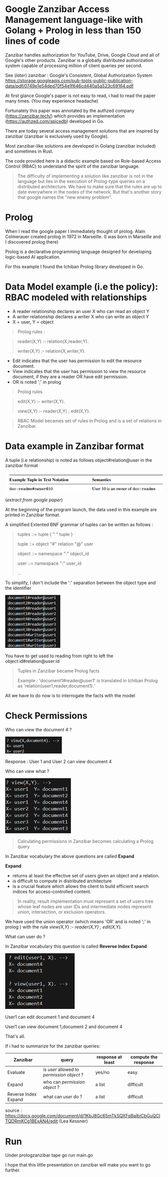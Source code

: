 # Google Zanzibar Access Management  language-like with Golang + Prolog in less than 150 lines of code

Zanzibar handles authorization for YouTube, Drive, Google Cloud and all of Google's other products.
Zanzibar is a globally distributed authorization system capable of processing million of client queries per second.

See (_later_) zanzibar : Google's Consistent, Global Authorization System
https://storage.googleapis.com/pub-tools-public-publication-data/pdf/0749e1e54ded70f54e1f646cd440a5a523c69164.pdf

At first glance Google's paper is not easy to read, i had to read the paper many times. (You may experience headache)

Fortunately this paper was annotated by the authzed company (https://zanzibar.tech/) which provides an implementation (https://authzed.com/spicedb) developed in Go.

There are today several access management solutions  that are inspired by zanzibar (zanzibar is exclusively used by Google).

Most zanzibar-like solutions are developed in Golang (zanzibar included) and sometimes in Rust.

The code provided here is a didactic example based on Role-based Access Control (RBAC) to understand the spirit of the zanzibar language.

> The difficulty of implementing a solution like zanzibar is not in the language but lies in the execution of Prolog-type queries on a distributed architecture.
> We have to make sure that the rules are up to date everywhere in the nodes of the network.
> But that's another story that google names the "new enemy problem".

# Prolog

When I read the google paper I immediately thought of prolog. Alain Colmerauer created prolog in 1972 in Marseille.
(I was born in Marseille and I discovered prolog there)

Prolog is a declarative programming language designed for developing logic-based AI application.

For this example I found the Ichiban Prolog library developed in Go.

# Data Model example (i.e the policy): RBAC modeled with relationships 

- A reader relationship declares an user X who can read an object Y
- A writer relationship declares a writer X who can write an object Y
- X = user, Y = object

> Prolog rules :

> reader(X,Y) :- relation(X,reader,Y).
>
> writer(X,Y) :- relation(X,writer,Y).

- Edit indicates that the user has permission to edit the resource document. 
- View indicates that the user has permission to view the resource document, if they are a reader OR have edit permission.
- OR is noted ';' in prolog

> Prolog rules

> edit(X,Y) :- writer(X,Y).
> 
> view(X,Y) :- reader(X,Y) ; edit(X,Y). 

> RBAC Model becames set of rules in Prolog and is a set of relations in Zanzibar.


# Data example in Zanzibar format 

A tuple (i.e relationship) is noted as follows object#relation@user in the zanzibar format

![image info](ZPaper1.png)

(_extract from google paper_)

At the beginning of the program launch, the data used in this example are printed in Zanzibar format.

A simplified Extented BNF grammar of tuples can be written as follows :

> tuples ::= tuple { " " tuple }
>
> tuple ::= object "#" relation "@" user
>
> object ::= namespace ":" object_id
>
> user  ::= namespace ":" user_id 
>
> ...

To simplify, I don't include the ':' separation between the object type and the identifier

![image info](dataTuples.png)

You have to get used to reading from right to left the object:id#relation@user:id


> Tuples in Zanzibar became Prolog facts
>
> Example : 'document1#reader@user1' is translated in Ichiban Prolog as  'relation(user1,reader,document1).'

All we have to do now is to interrogate the facts with the model

 # Check Permissions

Who can view the document 4 ?

![image info](question2.png)

Response : User 1 and User 2 can view document 4

Who can view what ?

![image info](question1.png)

> Calculating permissions in Zanzibar becomes calculating a Prolog query


In Zanzibar vocabulary the above questions are called __Expand__

__Expand__

- returns at least the effective set of users  given an object and a relation. 
- is difficult to compute in distributed architecture 
- is a crucial feature which allows the client to build efficient search indices for access-controlled content.

> In reality, result implementation must represent a set of users tree whose leaf nodes are user IDs and intermediate nodes represent union, intersection, or exclusion operators.

We have used the union operator (which means 'OR' and is noted ';' in prolog ) with the rule  _view(X,Y) :- reader(X,Y) ; edit(X,Y)._


What can user do ?

In Zanzibar vocabulary this question is called __Reverse Index Expand__ 

![image info](question3.png)

User1 can edit document 1 and document 4

User1 can view document 1,document 2 and document 4

That's all.

If i had to summarize for the zanzibar queries:

| Zanzibar             |  query  | response at least | compute the response|
|----------------------|---------|----------|---------|
| Evaluate             | is _user_ allowed to _permission_ _object_ ? | yes/no | easy  |
| Expand               |   who can _permission_ _object_  ? |   a list |  difficult   |
| Reverse Index Expand |   what can _user_ do ?       |    a list| difficult |


source : https://docs.google.com/document/d/1KbJ8Gc65mTkSQXFqBalbiCbGuQClTQDRmKCg1BExAN4/edit
(Lea Kessner)

# Run

Under prologzanzibar tape go run main.go

I hope that this little presentation on zanzibar will make you want to go further.